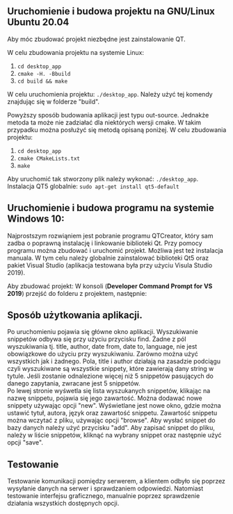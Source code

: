 ## Uruchomienie i budowa projektu na GNU/Linux Ubuntu 20.04

Aby móc zbudować projekt niezbędne jest zainstalowanie QT.

W celu zbudowania projektu na systemie Linux:
1. `cd desktop_app`
2. `cmake -H. -Bbuild`
3. `cd build && make`

W celu uruchomienia projektu: `./desktop_app`. Należy użyć tej komendy znajdując się w folderze "build".

Powyższy sposób budowania aplikacji jest typu out-source. Jednakże metoda ta może nie zadziałać dla niektórych wersji cmake. W takim przypadku można posłużyć się metodą opisaną poniżej.
W celu zbudowania projektu:
1. `cd desktop_app`
2. `cmake CMakeLists.txt`
3. `make`

Aby uruchomić tak stworzony plik należy wykonać: `./desktop_app`.
Instalacja QT5 globalnie:
`sudo apt-get install qt5-default`

## Uruchomienie i budowa programu na systemie Windows 10:
Najprostszym rozwiąniem jest pobranie programu QTCreator, który sam zadba o poprawną instalację i linkowanie biblioteki Qt. Przy pomocy programu można zbudować i uruchomić projekt. Możliwa jest też instalacja manuala. W tym celu należy globalnie zainstalować biblioteki Qt5 oraz pakiet Visual Studio (aplikacja testowana była przy użyciu Visula Studio 2019).

Aby zbudować projekt:
W konsoli (**Developer Command Prompt for VS 2019**) przejść do folderu z projektem, następnie:


## Sposób użytkowania aplikacji.
Po uruchomieniu pojawia się główne okno aplikacji.  Wyszukiwanie snippetów odbywa się przy użyciu przycisku find. Żadne z pól wyszukiwania tj. title, author, date from, date to, language, nie jest obowiązkowe do użyciu przy wyszukiwaniu. Zarówno można użyć wszystkich jak i żadnego. 
Pola, title i author działają na zasadzie podciągu czyli wyszukiwane są wszystkie snippety, które zawierają dany string w tytule. Jeśli zostanie odnalezione więcej niż 5 snippetów pasujących do danego zapytania, zwracane jest 5 snippetów.  
Po lewej stronie wyśwetla się lista wyszukanych snippetów, klikając na nazwę snippetu, pojawia się jego zawartość.
Można dodawać nowe snippety używając opcji "new". Wyświetlane jest nowe okno, gdzie można ustawić tytuł, autora, język oraz zawartość snippetu. Zawartość snippetu można wczytać z pliku, używając opcji "browse". Aby wysłać snippet do bazy danych należy użyć przycisku "add".
Aby zapisać snippet do pliku, należy w liście snippetów, kliknąć na wybrany snippet oraz następnie użyć opcji "save".

## Testowanie
Testowanie komunikacji pomiędzy serwerem, a klientem odbyło się poprzez wysyłanie danych na serwer i sprawdzaniem odpowiedzi. Natomiast testowanie interfejsu graficznego, manualnie poprzez sprawdzenie działania wszystkich dostępnych opcji.
